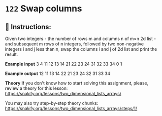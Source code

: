  # `122` Swap columns

## 📝 Instructions:

Given two integers - the number of rows m and columns n of m×n 2d list - and subsequent m rows of n integers, followed by two non-negative integers i and j less than n, swap the columns i and j of 2d list and print the result.

**Example input**
3 4
11 12 13 14
21 22 23 24
31 32 33 34
0 1

**Example output**
12 11 13 14
22 21 23 24
32 31 33 34

**Theory**
If you don't know how to start solving this assignment, please, review a theory for this lesson:
https://snakify.org/lessons/two_dimensional_lists_arrays/  

You may also try step-by-step theory chunks:
https://snakify.org/lessons/two_dimensional_lists_arrays/steps/1/